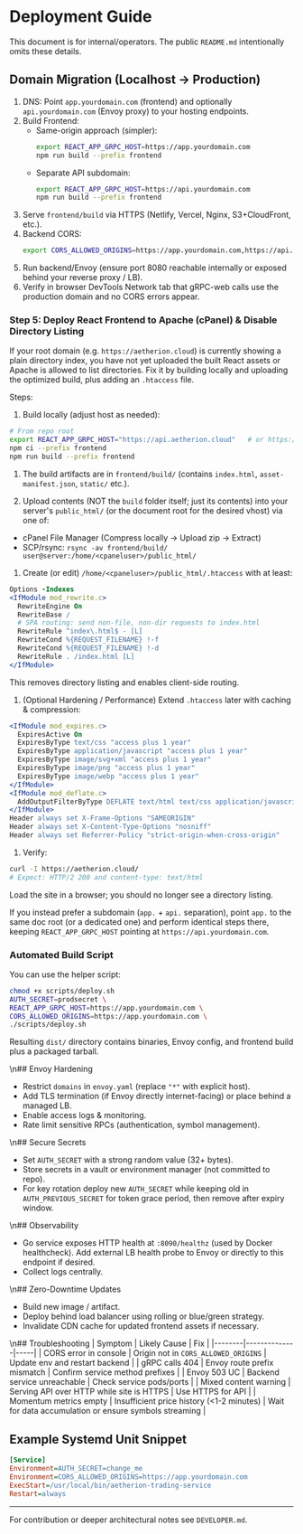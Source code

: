 # Deployment Guide

This document is for internal/operators. The public `README.md` intentionally omits these details.

## Domain Migration (Localhost -> Production)

1. DNS: Point `app.yourdomain.com` (frontend) and optionally `api.yourdomain.com` (Envoy proxy) to your hosting endpoints.
2. Build Frontend:
   - Same-origin approach (simpler):
     ```bash
     export REACT_APP_GRPC_HOST=https://app.yourdomain.com
     npm run build --prefix frontend
     ```
   - Separate API subdomain:
     ```bash
     export REACT_APP_GRPC_HOST=https://api.yourdomain.com
     npm run build --prefix frontend
     ```
3. Serve `frontend/build` via HTTPS (Netlify, Vercel, Nginx, S3+CloudFront, etc.).
4. Backend CORS:
   ```bash
   export CORS_ALLOWED_ORIGINS=https://app.yourdomain.com,https://api.yourdomain.com
   ```
5. Run backend/Envoy (ensure port 8080 reachable internally or exposed behind your reverse proxy / LB).
6. Verify in browser DevTools Network tab that gRPC-web calls use the production domain and no CORS errors appear.

### Step 5: Deploy React Frontend to Apache (cPanel) & Disable Directory Listing

If your root domain (e.g. `https://aetherion.cloud`) is currently showing a plain directory index, you have not yet uploaded the built React assets or Apache is allowed to list directories. Fix it by building locally and uploading the optimized build, plus adding an `.htaccess` file.

Steps:

1. Build locally (adjust host as needed):

  ```bash
  # From repo root
  export REACT_APP_GRPC_HOST="https://api.aetherion.cloud"   # or https://aetherion.cloud if same-origin
  npm ci --prefix frontend
  npm run build --prefix frontend
  ```

1. The build artifacts are in `frontend/build/` (contains `index.html`, `asset-manifest.json`, `static/` etc.).

1. Upload contents (NOT the `build` folder itself; just its contents) into your server's `public_html/` (or the document root for the desired vhost) via one of:

  - cPanel File Manager (Compress locally -> Upload zip -> Extract)
  - SCP/rsync: `rsync -av frontend/build/ user@server:/home/<cpaneluser>/public_html/`

1. Create (or edit) `/home/<cpaneluser>/public_html/.htaccess` with at least:

  ```apache
  Options -Indexes
  <IfModule mod_rewrite.c>
    RewriteEngine On
    RewriteBase /
    # SPA routing: send non-file, non-dir requests to index.html
    RewriteRule ^index\.html$ - [L]
    RewriteCond %{REQUEST_FILENAME} !-f
    RewriteCond %{REQUEST_FILENAME} !-d
    RewriteRule . /index.html [L]
  </IfModule>
  ```

  This removes directory listing and enables client-side routing.

1. (Optional Hardening / Performance) Extend `.htaccess` later with caching & compression:

  ```apache
  <IfModule mod_expires.c>
    ExpiresActive On
    ExpiresByType text/css "access plus 1 year"
    ExpiresByType application/javascript "access plus 1 year"
    ExpiresByType image/svg+xml "access plus 1 year"
    ExpiresByType image/png "access plus 1 year"
    ExpiresByType image/webp "access plus 1 year"
  </IfModule>
  <IfModule mod_deflate.c>
    AddOutputFilterByType DEFLATE text/html text/css application/javascript application/json image/svg+xml
  </IfModule>
  Header always set X-Frame-Options "SAMEORIGIN"
  Header always set X-Content-Type-Options "nosniff"
  Header always set Referrer-Policy "strict-origin-when-cross-origin"
  ```

1. Verify:

  ```bash
  curl -I https://aetherion.cloud/
  # Expect: HTTP/2 200 and content-type: text/html
  ```

  Load the site in a browser; you should no longer see a directory listing.

If you instead prefer a subdomain (`app.` + `api.` separation), point `app.` to the same doc root (or a dedicated one) and perform identical steps there, keeping `REACT_APP_GRPC_HOST` pointing at `https://api.yourdomain.com`.


### Automated Build Script

You can use the helper script:
```bash
chmod +x scripts/deploy.sh
AUTH_SECRET=prodsecret \
REACT_APP_GRPC_HOST=https://app.yourdomain.com \
CORS_ALLOWED_ORIGINS=https://app.yourdomain.com \
./scripts/deploy.sh
```
Resulting `dist/` directory contains binaries, Envoy config, and frontend build plus a packaged tarball.

\n## Envoy Hardening
- Restrict `domains` in `envoy.yaml` (replace `"*"` with explicit host).
- Add TLS termination (if Envoy directly internet-facing) or place behind a managed LB.
- Enable access logs & monitoring.
- Rate limit sensitive RPCs (authentication, symbol management).

\n## Secure Secrets
- Set `AUTH_SECRET` with a strong random value (32+ bytes).
- Store secrets in a vault or environment manager (not committed to repo).
- For key rotation deploy new `AUTH_SECRET` while keeping old in `AUTH_PREVIOUS_SECRET` for token grace period, then remove after expiry window.

\n## Observability
- Go service exposes HTTP health at `:8090/healthz` (used by Docker healthcheck). Add external LB health probe to Envoy or directly to this endpoint if desired.
- Collect logs centrally.

\n## Zero-Downtime Updates
- Build new image / artifact.
- Deploy behind load balancer using rolling or blue/green strategy.
- Invalidate CDN cache for updated frontend assets if necessary.

\n## Troubleshooting
| Symptom | Likely Cause | Fix |
|--------|--------------|-----|
| CORS error in console | Origin not in `CORS_ALLOWED_ORIGINS` | Update env and restart backend | 
| gRPC calls 404 | Envoy route prefix mismatch | Confirm service method prefixes | 
| Envoy 503 UC | Backend service unreachable | Check service pods/ports | 
| Mixed content warning | Serving API over HTTP while site is HTTPS | Use HTTPS for API | 
| Momentum metrics empty | Insufficient price history (<1-2 minutes) | Wait for data accumulation or ensure symbols streaming |

## Example Systemd Unit Snippet
```ini
[Service]
Environment=AUTH_SECRET=change_me
Environment=CORS_ALLOWED_ORIGINS=https://app.yourdomain.com
ExecStart=/usr/local/bin/aetherion-trading-service
Restart=always
``` 

---
For contribution or deeper architectural notes see `DEVELOPER.md`.
